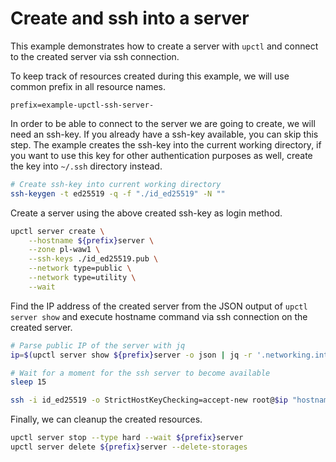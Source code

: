 # Create and ssh into a server

This example demonstrates how to create a server with `upctl` and connect to the created server via ssh connection.

To keep track of resources created during this example, we will use common prefix in all resource names.

```env
prefix=example-upctl-ssh-server-
```

In order to be able to connect to the server we are going to create, we will need an ssh-key. If you already have a ssh-key available, you can skip this step. The example creates the ssh-key into the current working directory, if you want to use this key for other authentication purposes as well, create the key into `~/.ssh` directory instead.

```sh
# Create ssh-key into current working directory
ssh-keygen -t ed25519 -q -f "./id_ed25519" -N ""
```

Create a server using the above created ssh-key as login method.

```sh
upctl server create \
    --hostname ${prefix}server \
    --zone pl-waw1 \
    --ssh-keys ./id_ed25519.pub \
    --network type=public \
    --network type=utility \
    --wait
```

Find the IP address of the created server from the JSON output of `upctl server show` and execute hostname command via ssh connection on the created server.

```sh
# Parse public IP of the server with jq
ip=$(upctl server show ${prefix}server -o json | jq -r '.networking.interfaces[] | select(.type == "public") | .ip_addresses[0].address')

# Wait for a moment for the ssh server to become available
sleep 15

ssh -i id_ed25519 -o StrictHostKeyChecking=accept-new root@$ip "hostname"
```

Finally, we can cleanup the created resources.

```sh
upctl server stop --type hard --wait ${prefix}server
upctl server delete ${prefix}server --delete-storages
```
